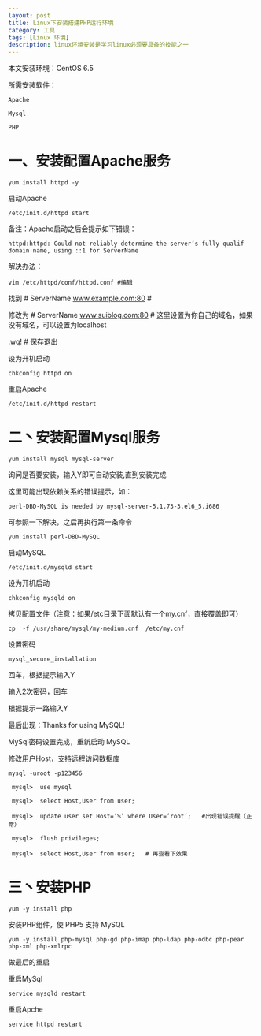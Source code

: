 ```yaml
---
layout: post
title: Linux下安装搭建PHP运行环境
category: 工具
tags: [Linux 环境]
description: linux环境安装是学习linux必须要具备的技能之一
---
```


本文安装环境：CentOS 6.5

所需安装软件：

    Apache

    Mysql

    PHP

# 一、安装配置Apache服务

    yum install httpd -y
启动Apache

    /etc/init.d/httpd start
备注：Apache启动之后会提示如下错误：

    httpd:httpd: Could not reliably determine the server’s fully qualif domain name, using ::1 for ServerName

解决办法：

    vim /etc/httpd/conf/httpd.conf #编辑

找到 # ServerName www.example.com:80 # 

修改为 # ServerName www.suiblog.com:80 # 这里设置为你自己的域名，如果没有域名，可以设置为localhost

:wq! # 保存退出

设为开机启动

    chkconfig httpd on
重启Apache

    /etc/init.d/httpd restart
# 二丶安装配置Mysql服务

    yum install mysql mysql-server
	
询问是否要安装，输入Y即可自动安装,直到安装完成

这里可能出现依赖关系的错误提示，如：

    perl-DBD-MySQL is needed by mysql-server-5.1.73-3.el6_5.i686

可参照一下解决，之后再执行第一条命令

    yum install perl-DBD-MySQL
	
启动MySQL

    /etc/init.d/mysqld start
	
设为开机启动

    chkconfig mysqld on

拷贝配置文件（注意：如果/etc目录下面默认有一个my.cnf，直接覆盖即可）

    cp  -f /usr/share/mysql/my-medium.cnf  /etc/my.cnf
 

设置密码

    mysql_secure_installation
	
回车，根据提示输入Y

输入2次密码，回车

根据提示一路输入Y

最后出现：Thanks for using MySQL!

MySql密码设置完成，重新启动 MySQL

修改用户Host，支持远程访问数据库

    mysql -uroot -p123456
	
     mysql>  use mysql

     mysql>  select Host,User from user;

     mysql>  update user set Host=’%’ where User=’root’;   #出现错误提醒（正常）

     mysql>  flush privileges;

     mysql>  select Host,User from user;   # 再查看下效果

# 三丶安装PHP

    yum -y install php
 
安装PHP组件，使 PHP5 支持 MySQL

    yum -y install php-mysql php-gd php-imap php-ldap php-odbc php-pear php-xml php-xmlrpc

做最后的重启

重启MySql

    service mysqld restart
	
重启Apche

    service httpd restart